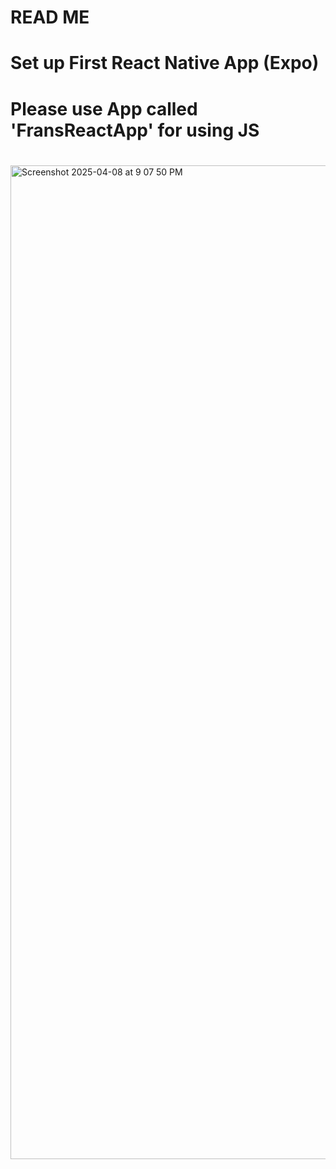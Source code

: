 # READ ME
# Set up First React Native App (Expo)
# Please use App called 'FransReactApp' for using JS
# 

<img width="1590" alt="Screenshot 2025-04-08 at 9 07 50 PM" src="https://github.com/user-attachments/assets/bfb369a7-3e21-4405-9855-032c7d4bae03" />
